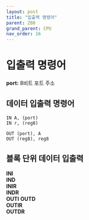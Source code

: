 ```yaml
---
layout: post
title: "입출력 명령어"
parent: Z80
grand_parent: CPU
nav_order: 16
---
```


# 입출력 명령어
**port:** 8비트 포트 주소  

## 데이터 입출력 명령어

```
IN A, (port)
IN r, (reg8)
```

```
OUT (port), A
OUT (reg8), reg8
```

## 블록 단위 데이터 입출력
**INI**   
**IND**  
**INIR**  
**INDR**  
**OUTI** 
**OUTD**  
**OUTIR**  
**OUTDR**  